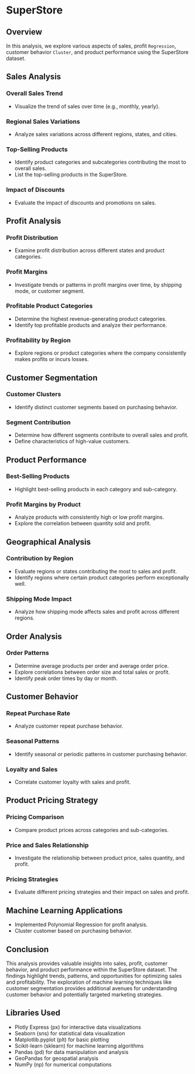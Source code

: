 # SuperStore

## Overview

In this analysis, we explore various aspects of sales, profit `Regression`, customer behavior `Cluster`, and product performance using the SuperStore dataset.

## Sales Analysis

### Overall Sales Trend
- Visualize the trend of sales over time (e.g., monthly, yearly).
  
### Regional Sales Variations
- Analyze sales variations across different regions, states, and cities.

### Top-Selling Products
- Identify product categories and subcategories contributing the most to overall sales.
- List the top-selling products in the SuperStore.

### Impact of Discounts
- Evaluate the impact of discounts and promotions on sales.

## Profit Analysis

### Profit Distribution
- Examine profit distribution across different states and product categories.

### Profit Margins
- Investigate trends or patterns in profit margins over time, by shipping mode, or customer segment.

### Profitable Product Categories
- Determine the highest revenue-generating product categories.
- Identify top profitable products and analyze their performance.

### Profitability by Region
- Explore regions or product categories where the company consistently makes profits or incurs losses.

## Customer Segmentation

### Customer Clusters
- Identify distinct customer segments based on purchasing behavior.

### Segment Contribution
- Determine how different segments contribute to overall sales and profit.
- Define characteristics of high-value customers.

## Product Performance

### Best-Selling Products
- Highlight best-selling products in each category and sub-category.

### Profit Margins by Product
- Analyze products with consistently high or low profit margins.
- Explore the correlation between quantity sold and profit.

## Geographical Analysis

### Contribution by Region
- Evaluate regions or states contributing the most to sales and profit.
- Identify regions where certain product categories perform exceptionally well.

### Shipping Mode Impact
- Analyze how shipping mode affects sales and profit across different regions.

## Order Analysis

### Order Patterns
- Determine average products per order and average order price.
- Explore correlations between order size and total sales or profit.
- Identify peak order times by day or month.

## Customer Behavior

### Repeat Purchase Rate
- Analyze customer repeat purchase behavior.

### Seasonal Patterns
- Identify seasonal or periodic patterns in customer purchasing behavior.

### Loyalty and Sales
- Correlate customer loyalty with sales and profit.

## Product Pricing Strategy

### Pricing Comparison
- Compare product prices across categories and sub-categories.

### Price and Sales Relationship
- Investigate the relationship between product price, sales quantity, and profit.

### Pricing Strategies
- Evaluate different pricing strategies and their impact on sales and profit.

## Machine Learning Applications

- Implemented Polynomial Regression for profit analysis.
- Cluster customer  based on purchasing behavior.

## Conclusion

This analysis provides valuable insights into sales, profit, customer behavior, and product performance within the SuperStore dataset. The findings highlight trends, patterns, and opportunities for optimizing sales and profitability. The exploration of machine learning techniques like customer segmentation provides additional avenues for understanding customer behavior and potentially targeted marketing strategies.

## Libraries Used

- Plotly Express (px) for interactive data visualizations
- Seaborn (sns) for statistical data visualization
- Matplotlib.pyplot (plt) for basic plotting
- Scikit-learn (sklearn) for machine learning algorithms
- Pandas (pd) for data manipulation and analysis
- GeoPandas for geospatial analysis
- NumPy (np) for numerical computations

